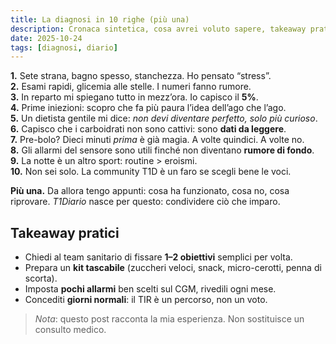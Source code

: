 ```yaml
---
title: La diagnosi in 10 righe (più una)
description: Cronaca sintetica, cosa avrei voluto sapere, takeaway pratici.
date: 2025-10-24
tags: [diagnosi, diario]
---
```


**1.** Sete strana, bagno spesso, stanchezza. Ho pensato “stress”.  
**2.** Esami rapidi, glicemia alle stelle. I numeri fanno rumore.  
**3.** In reparto mi spiegano tutto in mezz’ora. Io capisco il **5%**.  
**4.** Prime iniezioni: scopro che fa più paura l’idea dell’ago che l’ago.  
**5.** Un dietista gentile mi dice: *non devi diventare perfetto, solo più curioso*.  
**6.** Capisco che i carboidrati non sono cattivi: sono **dati da leggere**.  
**7.** Pre-bolo? Dieci minuti *prima* è già magia. A volte quindici. A volte no.  
**8.** Gli allarmi del sensore sono utili finché non diventano **rumore di fondo**.  
**9.** La notte è un altro sport: routine > eroismi.  
**10.** Non sei solo. La community T1D è un faro se scegli bene le voci.

**Più una.** Da allora tengo appunti: cosa ha funzionato, cosa no, cosa riprovare. *T1Diario* nasce per questo: condividere ciò che imparo.

## Takeaway pratici
- Chiedi al team sanitario di fissare **1–2 obiettivi** semplici per volta.
- Prepara un **kit tascabile** (zuccheri veloci, snack, micro-cerotti, penna di scorta).
- Imposta **pochi allarmi** ben scelti sul CGM, rivedili ogni mese.
- Concediti **giorni normali**: il TIR è un percorso, non un voto.

> *Nota*: questo post racconta la mia esperienza. Non sostituisce un consulto medico.
